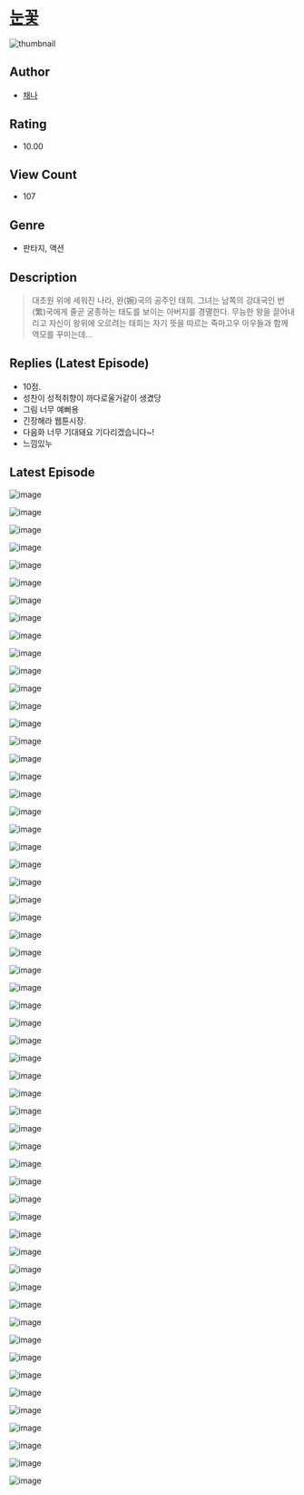# [눈꽃](https://comic.naver.com/bestChallenge/list?titleId=811240)
![thumbnail](https://image-comic.pstatic.net/user_contents_data/challenge_comic/2023/05/25/364347/upload_7378695215628248116_480x623.jpeg)

## Author
- [채나](https://comic.naver.com/artistTitle?id=364347)

## Rating
- 10.00

## View Count
- 107

## Genre
- 판타지, 액션

## Description
> 대초원 위에 세워진 나라, 완(婉)국의 공주인 태희. 그녀는 남쪽의 강대국인 번(繁)국에게 줄곧 굴종하는 태도를 보이는 아버지를 경멸한다. 무능한 왕을 끌어내리고 자신이 왕위에 오르려는 태희는 자기 뜻을 따르는 죽마고우 아우들과 함께 역모를 꾸미는데...

## Replies (Latest Episode)
- 10점.
- 성찬이 성적취향이 까다로울거같이 생겼당
- 그림 너무 예뻐용
- 긴장해라 웹툰시장.
- 다음화 너무 기대돼요 기다리겠습니다~!
- 느낌있누

## Latest Episode
![image](https://image-comic.pstatic.net/user_contents_data/challenge_comic/2023/05/25/364347/upload_3991089999188157235.jpeg)

![image](https://image-comic.pstatic.net/user_contents_data/challenge_comic/2023/05/25/364347/upload_3977015343392514358.jpeg)

![image](https://image-comic.pstatic.net/user_contents_data/challenge_comic/2023/05/25/364347/upload_7219331110532362292.jpeg)

![image](https://image-comic.pstatic.net/user_contents_data/challenge_comic/2023/05/25/364347/upload_3486684629047653473.jpeg)

![image](https://image-comic.pstatic.net/user_contents_data/challenge_comic/2023/05/25/364347/upload_3559585569962538297.jpeg)

![image](https://image-comic.pstatic.net/user_contents_data/challenge_comic/2023/05/25/364347/upload_7076062340167448116.jpeg)

![image](https://image-comic.pstatic.net/user_contents_data/challenge_comic/2023/05/25/364347/upload_3702294469747487330.jpeg)

![image](https://image-comic.pstatic.net/user_contents_data/challenge_comic/2023/05/25/364347/upload_3703708445173965881.jpeg)

![image](https://image-comic.pstatic.net/user_contents_data/challenge_comic/2023/05/25/364347/upload_3761692500916713780.jpeg)

![image](https://image-comic.pstatic.net/user_contents_data/challenge_comic/2023/05/25/364347/upload_4134925910575101794.jpeg)

![image](https://image-comic.pstatic.net/user_contents_data/challenge_comic/2023/05/25/364347/upload_3977302135475168305.jpeg)

![image](https://image-comic.pstatic.net/user_contents_data/challenge_comic/2023/05/25/364347/upload_4063762408482825526.jpeg)

![image](https://image-comic.pstatic.net/user_contents_data/challenge_comic/2023/05/25/364347/upload_3558184778478268516.jpeg)

![image](https://image-comic.pstatic.net/user_contents_data/challenge_comic/2023/05/25/364347/upload_3689064049904399160.jpeg)

![image](https://image-comic.pstatic.net/user_contents_data/challenge_comic/2023/05/25/364347/upload_4050483610798875490.jpeg)

![image](https://image-comic.pstatic.net/user_contents_data/challenge_comic/2023/05/25/364347/upload_3703194080749236530.jpeg)

![image](https://image-comic.pstatic.net/user_contents_data/challenge_comic/2023/05/25/364347/upload_4123382349153330534.jpeg)

![image](https://image-comic.pstatic.net/user_contents_data/challenge_comic/2023/05/25/364347/upload_3630520562614690104.jpeg)

![image](https://image-comic.pstatic.net/user_contents_data/challenge_comic/2023/05/25/364347/upload_3486405563514304056.jpeg)

![image](https://image-comic.pstatic.net/user_contents_data/challenge_comic/2023/05/25/364347/upload_3906085866219778361.jpeg)

![image](https://image-comic.pstatic.net/user_contents_data/challenge_comic/2023/05/25/364347/upload_3846973720176518244.jpeg)

![image](https://image-comic.pstatic.net/user_contents_data/challenge_comic/2023/05/25/364347/upload_7149576980402680116.jpeg)

![image](https://image-comic.pstatic.net/user_contents_data/challenge_comic/2023/05/25/364347/upload_7305456754756236595.jpeg)

![image](https://image-comic.pstatic.net/user_contents_data/challenge_comic/2023/05/25/364347/upload_7003716884620142135.jpeg)

![image](https://image-comic.pstatic.net/user_contents_data/challenge_comic/2023/05/25/364347/upload_7292230733700097381.jpeg)

![image](https://image-comic.pstatic.net/user_contents_data/challenge_comic/2023/05/25/364347/upload_4135764842222073446.jpeg)

![image](https://image-comic.pstatic.net/user_contents_data/challenge_comic/2023/05/25/364347/upload_7004282935425839410.jpeg)

![image](https://image-comic.pstatic.net/user_contents_data/challenge_comic/2023/05/25/364347/upload_3559592149852304227.jpeg)

![image](https://image-comic.pstatic.net/user_contents_data/challenge_comic/2023/05/25/364347/upload_3976733872713982818.jpeg)

![image](https://image-comic.pstatic.net/user_contents_data/challenge_comic/2023/05/25/364347/upload_3906083461004747364.jpeg)

![image](https://image-comic.pstatic.net/user_contents_data/challenge_comic/2023/05/25/364347/upload_3918470541843247666.jpeg)

![image](https://image-comic.pstatic.net/user_contents_data/challenge_comic/2023/05/25/364347/upload_7221913854725665842.jpeg)

![image](https://image-comic.pstatic.net/user_contents_data/challenge_comic/2023/05/25/364347/upload_7233404854972331062.jpeg)

![image](https://image-comic.pstatic.net/user_contents_data/challenge_comic/2023/05/25/364347/upload_4135818726881977141.jpeg)

![image](https://image-comic.pstatic.net/user_contents_data/challenge_comic/2023/05/25/364347/upload_7363727550132139824.jpeg)

![image](https://image-comic.pstatic.net/user_contents_data/challenge_comic/2023/05/25/364347/upload_3559078699396719153.jpeg)

![image](https://image-comic.pstatic.net/user_contents_data/challenge_comic/2023/05/25/364347/upload_3991707936852566832.jpeg)

![image](https://image-comic.pstatic.net/user_contents_data/challenge_comic/2023/05/25/364347/upload_7162191677392106808.jpeg)

![image](https://image-comic.pstatic.net/user_contents_data/challenge_comic/2023/05/25/364347/upload_4050203240403592803.jpeg)

![image](https://image-comic.pstatic.net/user_contents_data/challenge_comic/2023/05/25/364347/upload_7162522445691763043.jpeg)

![image](https://image-comic.pstatic.net/user_contents_data/challenge_comic/2023/05/25/364347/upload_7077749184348184885.jpeg)

![image](https://image-comic.pstatic.net/user_contents_data/challenge_comic/2023/05/25/364347/upload_7017505628002595126.jpeg)

![image](https://image-comic.pstatic.net/user_contents_data/challenge_comic/2023/05/25/364347/upload_7292226322681902905.jpeg)

![image](https://image-comic.pstatic.net/user_contents_data/challenge_comic/2023/05/25/364347/upload_4122535523366809648.jpeg)

![image](https://image-comic.pstatic.net/user_contents_data/challenge_comic/2023/05/25/364347/upload_3487532369628771941.jpeg)

![image](https://image-comic.pstatic.net/user_contents_data/challenge_comic/2023/05/25/364347/upload_3703421469186076983.jpeg)

![image](https://image-comic.pstatic.net/user_contents_data/challenge_comic/2023/05/25/364347/upload_3688782773187065189.jpeg)

![image](https://image-comic.pstatic.net/user_contents_data/challenge_comic/2023/05/25/364347/upload_3558795020363380278.jpeg)

![image](https://image-comic.pstatic.net/user_contents_data/challenge_comic/2023/05/25/364347/upload_7147828542132740965.jpeg)

![image](https://image-comic.pstatic.net/user_contents_data/challenge_comic/2023/05/25/364347/upload_7364058507477411169.jpeg)

![image](https://image-comic.pstatic.net/user_contents_data/challenge_comic/2023/05/25/364347/upload_4134920601992507959.jpeg)

![image](https://image-comic.pstatic.net/user_contents_data/challenge_comic/2023/05/25/364347/upload_3990812930847683633.jpeg)

![image](https://image-comic.pstatic.net/user_contents_data/challenge_comic/2023/05/25/364347/upload_4135490170392883255.jpeg)

![image](https://image-comic.pstatic.net/user_contents_data/challenge_comic/2023/05/25/364347/upload_3761409725333856824.jpeg)

![image](https://image-comic.pstatic.net/user_contents_data/challenge_comic/2023/05/25/364347/upload_3616731564960068402.jpeg)

![image](https://image-comic.pstatic.net/user_contents_data/challenge_comic/2023/05/25/364347/upload_7377849703279912037.jpeg)

![image](https://image-comic.pstatic.net/user_contents_data/challenge_comic/2023/05/25/364347/upload_7149293310680838711.jpeg)
